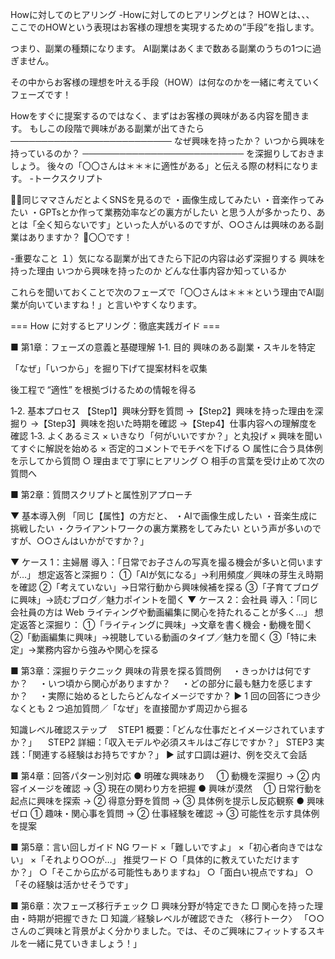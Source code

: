 Howに対してのヒアリング
-Howに対してのヒアリングとは？
HOWとは、、、
ここでのHOWという表現はお客様の理想を実現するための”手段”を指します。

つまり、副業の種類になります。
AI副業はあくまで数ある副業のうちの1つに過ぎません。

その中からお客様の理想を叶える手段（HOW）は何なのかを一緒に考えていくフェーズです！

Howをすぐに提案するのではなく、まずはお客様の興味がある内容を聞きます。
もしこの段階で興味がある副業が出てきたら
──────────────────────────
なぜ興味を持ったか？
いつから興味を持っているのか？
────────────────────────── 
を深掘りしておきましょう。
後々の「〇〇さんは＊＊＊に適性がある」と伝える際の材料になります。
-トークスクリプト

👨‍💻同じママさんだとよくSNSを見るので 
・画像生成してみたい
・音楽作ってみたい
・GPTsとか作って業務効率などの裏方がしたい 
と思う人が多かったり、あとは「全く知らないです」といった人がいるのですが、○○さんは興味のある副業はありますか？
 👩〇〇です！



-重要なこと
１）気になる副業が出てきたら下記の内容は必ず深掘りする
興味を持った理由
いつから興味を持ったのか
どんな仕事内容か知っているか


これらを聞いておくことで次のフェーズで「〇〇さんは＊＊＊という理由でAI副業が向いていますね！」と言いやすくなります。


=== How に対するヒアリング：徹底実践ガイド ===

■ 第1章：フェーズの意義と基礎理解
1‑1. 目的
興味のある副業・スキルを特定


「なぜ」「いつから」を掘り下げて提案材料を収集


後工程で “適性” を根拠づけるための情報を得る


1‑2. 基本プロセス
 【Step1】興味分野を質問
 →【Step2】興味を持った理由を深掘り
 →【Step3】興味を抱いた時期を確認
 →【Step4】仕事内容への理解度を確認
1‑3. よくあるミス
 × いきなり「何がいいですか？」と丸投げ
 × 興味を聞いてすぐに解説を始める
 × 否定的コメントでモチベを下げる
 ○ 属性に合う具体例を示してから質問
 ○ 理由まで丁寧にヒアリング
 ○ 相手の言葉を受け止めて次の質問へ

■ 第2章：質問スクリプトと属性別アプローチ

▼ 基本導入例
 「同じ【属性】の方だと、
 ・AIで画像生成したい
 ・音楽生成に挑戦したい
 ・クライアントワークの裏方業務をしてみたい
 という声が多いのですが、○○さんはいかがですか？」
 
▼ ケース 1：主婦層
 導入：「日常でお子さんの写真を撮る機会が多いと伺いますが…」
 想定返答と深掘り：
 ①「AIが気になる」→利用頻度／興味の芽生え時期を確認
 ②「考えていない」→日常行動から興味候補を探る
 ③「子育てブログに興味」→読むブログ／魅力ポイントを聞く
▼ ケース 2：会社員
 導入：「同じ会社員の方は Web ライティングや動画編集に関心を持たれることが多く…」
 想定返答と深掘り：
 ①「ライティングに興味」→文章を書く機会・動機を聞く
 ②「動画編集に興味」→視聴している動画のタイプ／魅力を聞く
 ③「特に未定」→業務内容から強みや関心を探る

■ 第3章：深掘りテクニック
興味の背景を探る質問例
 　・きっかけは何ですか？
 　・いつ頃から関心がありますか？
 　・どの部分に最も魅力を感じますか？
 　・実際に始めるとしたらどんなイメージですか？
   ▶ 1 回の回答につき少なくとも 2 つ追加質問／「なぜ」を直接聞かず周辺から掘る


知識レベル確認ステップ
 　STEP1 概要：「どんな仕事だとイメージされていますか？」
 　STEP2 詳細：「収入モデルや必須スキルはご存じですか？」
   STEP3 実践：「関連する経験はお持ちですか？」
   ▶ 試す口調は避け、例を交えて会話



■ 第4章：回答パターン別対応
● 明確な興味あり
 　① 動機を深掘り → ② 内容イメージを確認 → ③ 現在の関わり方を把握
● 興味が漠然
 　① 日常行動を起点に興味を探索 → ② 得意分野を質問 → ③ 具体例を提示し反応観察
● 興味ゼロ
   ① 趣味・関心事を質問 → ② 仕事経験を確認 → ③ 可能性を示す具体例を提案

■ 第5章：言い回しガイド
NG ワード
 ×「難しいですよ」 ×「初心者向きではない」 ×「それより○○が…」
推奨ワード
 ○「具体的に教えていただけますか？」
 ○「そこから広がる可能性もありますね」
 ○「面白い視点ですね」
 ○「その経験は活かせそうです」

■ 第6章：次フェーズ移行チェック
□ 興味分野が特定できた
 □ 関心を持った理由・時期が把握できた
 □ 知識／経験レベルが確認できた
〈移行トーク〉
 「○○さんのご興味と背景がよく分かりました。では、そのご興味にフィットするスキルを一緒に見ていきましょう！」




